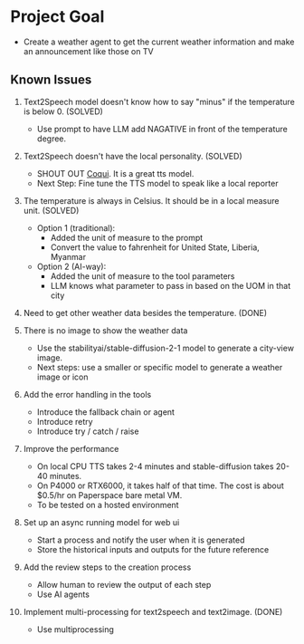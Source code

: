 # Project Goal

* Create a weather agent to get the current weather information and make an announcement like those on TV

## Known Issues

1. Text2Speech model doesn't know how to say "minus" if the temperature is below 0. (SOLVED)
    * Use prompt to have LLM add NAGATIVE in front of the temperature degree. 

2. Text2Speech doesn't have the local personality. (SOLVED)
    * SHOUT OUT [Coqui](https://github.com/coqui-ai/TTS). It is a great tts model. 
    * Next Step: Fine tune the TTS model to speak like a local reporter 

3. The temperature is always in Celsius. It should be in a local measure unit. (SOLVED)
    * Option 1 (traditional):  
        - Added the unit of measure to the prompt
        - Convert the value to fahrenheit for United State, Liberia, Myanmar
    * Option 2 (AI-way):  
        - Added the unit of measure to the tool parameters
        - LLM knows what parameter to pass in based on the UOM in that city 

4. Need to get other weather data besides the temperature. (DONE)

5. There is no image to show the weather data
    * Use the stabilityai/stable-diffusion-2-1 model to generate a city-view image. 
    * Next steps: use a smaller or specific model to generate a weather image or icon 

6. Add the error handling in the tools
    * Introduce the fallback chain or agent
    * Introduce retry 
    * Introduce try / catch / raise

7. Improve the performance 
    * On local CPU TTS takes 2-4 minutes and stable-diffusion takes 20-40 minutes. 
    * On P4000 or RTX6000, it takes half of that time. The cost is about $0.5/hr on Paperspace bare metal VM. 
    * To be tested on a hosted environment

8. Set up an async running model for web ui 
    * Start a process and notify the user when it is generated 
    * Store the historical inputs and outputs for the future reference

9. Add the review steps to the creation process
    * Allow human to review the output of each step 
    * Use AI agents

10. Implement multi-processing for text2speech and text2image. (DONE)
    * Use multiprocessing 
    